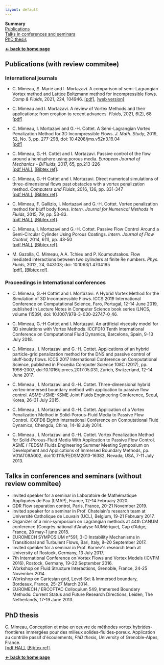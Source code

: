 ```yaml
---
layout: default
---
```


**Summary**  
[Publications](#articles)  
[Talks in conferences and seminars](#talks)  
[PhD thesis](#phd)  

[**← back to home page**](./)

## Publications (with review commitee)<a name="articles"></a>

### International journals 

* C. Mimeau, S. Marié and I. Mortazavi. A comparison of semi-Lagrangian Vortex method and Lattice Boltzmann method for incompressible flows. _Comp & Fluids_, 2021, 224, 104946. 
[[pdf]](assets/images/Mimeau_Marie_Mortazavi_CF2021.pdf), [[web version]](https://www.sciencedirect.com/science/article/pii/S0045793021001134?dgcid=author)

* C. Mimeau and I. Mortazavi. A review of Vortex Methods and their applications: from creation to recent advances. _Fluids_, 2021, 6(2), 68  
[[pdf]](assets/images/Mimeau_Mortazavi_2021_Fluids.pdf)

* C. Mimeau, I. Mortazavi and G.-H. Cottet. A Semi-Lagrangian Vortex Penalization Method for 3D Incompressible Flows. _J. Math. Study_, 2019, 52, No. 3, pp. 277-298, doi: 10.4208/jms.v52n3.19.04  
[[pdf]](assets/images/J_Math_Study_2019.pdf)

* C. Mimeau, G.-H. Cottet and I. Mortazavi. Passive control of the flow around a hemisphere using porous media. _European Journal of Mechanics - B/Fluids_, 2017, 65, pp.213-226  
[[pdf HAL]](https://hal.archives-ouvertes.fr/hal-01483400/document), [[Bibtex ref]](https://hal.archives-ouvertes.fr/hal-01483400v1/bibtex).

* C. Mimeau, G.-H Cottet and I. Mortazavi. Direct numerical simulations of three-dimensional flows past obstacles with a vortex penalization method. _Computers and Fluids_, 2016, 136, pp. 331-347  
[[pdf HAL]](https://hal.archives-ouvertes.fr/hal-01855265/document), [[Bibtex ref]](https://hal.archives-ouvertes.fr/hal-01855265v1/bibtex).

* C. Mimeau, F. Gallizio, I. Mortazavi and G.-H. Cottet. Vortex penalization method for bluff body flows. _Intern. Journal for Numerical Methods in Fluids_, 2015, 79, pp. 53-83.  
[[pdf HAL]](https://hal.archives-ouvertes.fr/hal-01863634/document), [[Bibtex ref]](https://hal.archives-ouvertes.fr/hal-01863634v1/bibtex).

* C. Mimeau, I. Mortazavi and G.-H. Cottet. Passive Flow Control Around a Semi-Circular Cylinder Using Porous Coatings. _Intern. Journal of Flow Control_, 2014, 6(1), pp. 43-50  
[[pdf HAL]](https://hal.archives-ouvertes.fr/hal-01215305/document), [[Bibtex ref]](https://hal.archives-ouvertes.fr/hal-01215305v1/bibtex).

* M. Gazolla, C. Mimeau, A.A. Tchieu and P. Koumoutsakos. Flow mediated interactions between two cylinders at finite Re numbers. _Phys. Fluids_, 2012, 24, 043103; doi: 10.1063/1.4704195  
[[pdf]](assets/images/PhysFluids_24_043103.pdf), [[Bibtex ref]](https://hal.archives-ouvertes.fr/hal-01863654v1/bibtex).

### Proceedings in International conferences

* C. Mimeau, G.-H Cottet and I. Mortazavi. A Hybrid Vortex Method for the Simulation of 3D Incompressible Flows. ICCS 2019 International Conference on Computational Science, Faro, Portugal, 12-14 June 2019, published in Lecture Notes in Computer Science book series (LNCS, volume 11539), doi: 10.1007/978-3-030-22747-0_46.  

* C. Mimeau, G.-H Cottet and I. Mortazavi. An artificial viscosity model for 3D simulations with Vortex Methods. ICCFD10 Tenth International Conference on Computational Fluid Dynamics, Barcelona, Spain, 9-13 July 2018.

* C. Mimeau , I. Mortazavi and G.-H. Cottet. Applications of an hybrid particle-grid penalization method for the DNS and passive control of bluff-body flows. ICCS 2017 International Conference on Computational Science, published in Procedia Computer Science 108C (2017), pp. 1998-2007, doi:10.1016/j.procs.2017.05.031, Zurich, Switzerland, 12-14 June 2017.

* C. Mimeau , I. Mortazavi and G.-H. Cottet. Three-dimensional hybrid vortex-immersed boundary method with application to passive flow control. ASME-JSME-KSME Joint Fluids Engineering Conference, Seoul, Korea, 26-31 July 2015.

* C. Mimeau , I. Mortazavi and G.-H. Cottet. Application of a Vortex Penalization Method in Solid-Porous-Fluid Media to Passive Flow Control. ICCFD8 Eighth International Conference on Computational Fluid Dynamics, Chengdu, China, 14-18 July 2014.

* C. Mimeau , I. Mortazavi and G.-H. Cottet. Vortex Penalization Method for Solid-Porous-Fluid Media With Application to Passive Flow Control. ASME / FEDSM Fluids Engineering Summer Meeting Symposium on Development and Applications of Immersed Boundary Methods, pp. V01AT08A002, doi:10.1115/FEDSM2013-16382, Nevada, USA, 7-11 July 2013. 

## Talks in conferences and seminars (without review commitee)<a name="talks"></a>

* Invited speaker for a seminar in Laboratoire de Mathématique Appliquées de Pau (LMAP), France, 12-14 February 2020. 
* GDR Flow separation control, Paris, France, 20-21 November 2019.
* Invited speaker for a seminar in Prof. Chatelain's research team at Université Catholique de Louvain (UCL), Belgium, 19-21 February 2017. 
* Organizer of a mini-symposium on Lagrangian methods at 44th CANUM conference (Congrès national d'Analyse NUMérique), Cap d'Adge, France, 28 may-1 june 2018.  
* EUROMECH SYMPOSIUM n°591, 3-D Instability Mechanisms in Transitional and Turbulent Flows, Bari, Italy, 8–20 September 2017.   
* Invited speaker for a seminar in Prof. Kornev's research team at University of Rostock, Germany, 13 July 2017.  
* 7th International Conference on Vortex Flows and Vortex Models (ICVFM 2016), Rostock, Germany, 19–22 September 2016.  
* Workshop on Fluid Structure Interactions, Grenoble, France, 24-25 November 2014.  
* Workshop on Cartesian grid, Level-Set & Immersed boundary, Bordeaux, France, 25-27 March 2014.  
* EUROMECH / ERCOFTAC Colloquium 549, Immersed Boundary Methods: Current Status and Future Research Directions, Leiden, The Netherlands, 17-19 June 2013.

## PhD thesis<a name="phd"></a>

C. Mimeau, Conception et mise en oeuvre de méthodes vortex hybrides-frontières immergées pour des milieux solides-fluides-poreux. Application au contrôle passif d'écoulements, _PhD thesis_, University of Grenoble-Alpes, France.  
[[pdf HAL]](https://tel.archives-ouvertes.fr/tel-01178939/document), [[Bibtex ref]](https://hal.archives-ouvertes.fr/tel-01178939v1/bibtex).


[**← back to home page**](./)
